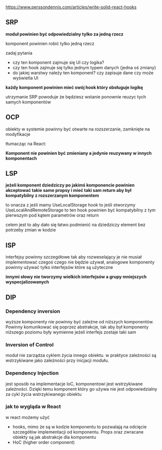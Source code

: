 https://www.perssondennis.com/articles/write-solid-react-hooks

## SRP

**moduł powinien być odpowiedzialny tylko za jedną rzecz**

komponent powinien robić tylko jedną rzecz 

zadaj pytania 

- czy ten komponent zajmuje się UI czy logika?
- czy ten hook zajmuje się tylko jednym typem danych (jedna oś zmiany)
- do jakiej warstwy należy ten komponent? czy zapisuje dane czy może wyświetla UI

**każdy komponent powinien mieć swój hook który obsługuje logikę** 

utrzymanie SRP powoduje że będziesz wstanie ponownie reuzyc tych samych komponentów

## OCP

obiekty w systemie powinny być otwarte na rozszerzanie, zamknięte na modyfikacje 

tłumacząc na React:

**Komponent nie powinien być zmieniany a jedynie reuzywany w innych komponentach**

## LSP

**jeżeli komponent dziedziczy po jakimś komponencie powinien akceptować takie same propsy i mieć taki sam return aby był kompatybilny z rozszerzanym komponentem** 

to onacza z jeśli mamy UseLocalStorage hook to jeśli stworzymy UseLocalAndRemoteStorage to ten hook powinien być kompatybilny z tym pierwszym pod kątem parametrów oraz return 

celem jest to aby dało się łatwo podmienić na dziedziczy element bez potrzeby zmian w kodzie

## ISP

interfejsy powinny szczegółowe tak aby rozweselający je nie musiał implementować czegoś czego nie będzie używał, analogowe komponenty powinny używać tylko interfejsów które są użyteczne 

**innymi słowy nie tworzymy wielkich interfejsów a grupy mniejszych wyspecjalizowanych**

## DIP

### Dependency inversion 

wyższe komponenty nie powinny być zależne od niższych komponentów. Powinny komunikować się poprzez abstrakcje, tak aby był komponenty niższego poziomu były wymienne jeżeli interfejs zostaje taki sam

### Inversion of Control

moduł nie zarządza cyklem życia innego obiektu. w praktyce zależności są wstrzykiwane jako zależności przy inicjacji modułu.

### Dependency Injection

jest sposób na implementacje IoC, komponentowi jest wstrzykiwane zależności. Dzięki temu komponent który go używa nie jest odpowiedzialny za cykl życia wstrzykiwanego obiektu

### jak to wygląda w React 

w react możemy użyć 

- hooks, mimo że są w kodzie komponentu to pozwalają na odcięcie szczegółów implementacji od komponentu. Props oraz zwracane obiekty są jak abstrakcje dla komponentu 
- HoC (higher order component)

